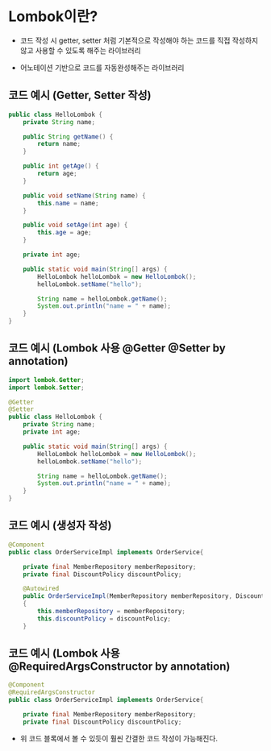 #  Lombok이란?
* 코드 작성 시 getter, setter 처럼 기본적으로 작성해야 하는 코드를 직접 작성하지 않고 사용할 수 있도록 해주는 라이브러리  

* 어노테이션 기반으로 코드를 자동완성해주는 라이브러리    
## 코드 예시 (Getter, Setter 작성)

```Java
public class HelloLombok {
    private String name;

    public String getName() {
        return name;
    }

    public int getAge() {
        return age;
    }

    public void setName(String name) {
        this.name = name;
    }

    public void setAge(int age) {
        this.age = age;
    }

    private int age;

    public static void main(String[] args) {
        HelloLombok helloLombok = new HelloLombok();
        helloLombok.setName("hello");

        String name = helloLombok.getName();
        System.out.println("name = " + name);
    }
}
```

## 코드 예시 (Lombok 사용 @Getter @Setter by annotation)
```Java
import lombok.Getter;
import lombok.Setter;

@Getter
@Setter
public class HelloLombok {
    private String name;
    private int age;

    public static void main(String[] args) {
        HelloLombok helloLombok = new HelloLombok();
        helloLombok.setName("hello");

        String name = helloLombok.getName();
        System.out.println("name = " + name);
    }
}
```

## 코드 예시 (생성자 작성)
```Java
@Component
public class OrderServiceImpl implements OrderService{

    private final MemberRepository memberRepository;
    private final DiscountPolicy discountPolicy;

    @Autowired
    public OrderServiceImpl(MemberRepository memberRepository, DiscountPolicy discountPolicy) 
    {
        this.memberRepository = memberRepository;
        this.discountPolicy = discountPolicy;
    }
```

## 코드 예시 (Lombok 사용 @RequiredArgsConstructor by annotation)
```Java
@Component
@RequiredArgsConstructor
public class OrderServiceImpl implements OrderService{

    private final MemberRepository memberRepository;
    private final DiscountPolicy discountPolicy;

```

* 위 코드 블록에서 볼 수 있듯이 훨씬 간결한 코드 작성이 가능해진다.